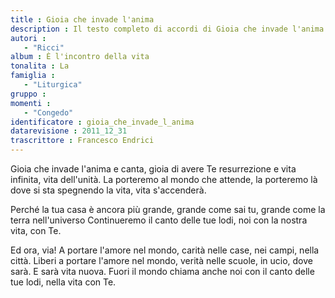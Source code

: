 ```yaml
--- 
title : Gioia che invade l'anima
description : Il testo completo di accordi di Gioia che invade l'anima. Inseriscila nel tuo canzoniere!
autori : 
   - "Ricci"
album : È l'incontro della vita
tonalita : La
famiglia : 
   - "Liturgica"
gruppo : 
momenti : 
   - "Congedo"
identificatore : gioia_che_invade_l_anima
datarevisione : 2011_12_31
trascrittore : Francesco Endrici
--- 
```




Gioia che invade l'anima e canta,
gioia di avere Te
resurrezione e vita infinita, vita dell'unità.
La porteremo al mondo che attende,
la porteremo là
dove si sta spegnendo la vita, vita s'accenderà.


Perché la tua casa è ancora più grande,
grande come sai tu,
grande come la terra nell'universo 
Continueremo il canto delle tue lodi,
noi con la nostra vita, con Te. 


Ed ora, via! A portare l'amore nel mondo,
carità nelle case, nei campi, nella città.
Liberi a portare l'amore nel mondo,
verità nelle scuole, in ucio, dove sarà.
E sarà vita nuova. Fuori il mondo chiama 
anche noi con il canto delle tue lodi,
nella vita con Te.


